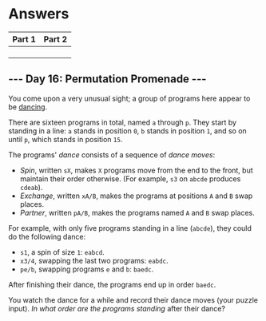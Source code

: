 # Answers

| Part 1 | Part 2 |
|--------|--------|
| ` ` | ` ` |

## --- Day 16: Permutation Promenade ---

You come upon a very unusual sight; a group of programs here appear to be [dancing](https://www.youtube.com/watch?v=lyZQPjUT5B4&t=53).

There are sixteen programs in total, named `a` through `p`. They start by standing in a line: `a` stands in position `0`, `b` stands in position `1`, and so on until `p`, which stands in position `15`.

The programs' _dance_ consists of a sequence of _dance moves_:

*   _Spin_, written `sX`, makes `X` programs move from the end to the front, but maintain their order otherwise. (For example, `s3` on `abcde` produces `cdeab`).
*   _Exchange_, written `xA/B`, makes the programs at positions `A` and `B` swap places.
*   _Partner_, written `pA/B`, makes the programs named `A` and `B` swap places.

For example, with only five programs standing in a line (`abcde`), they could do the following dance:

*   `s1`, a spin of size `1`: `eabcd`.
*   `x3/4`, swapping the last two programs: `eabdc`.
*   `pe/b`, swapping programs `e` and `b`: `baedc`.

After finishing their dance, the programs end up in order `baedc`.

You watch the dance for a while and record their dance moves (your puzzle input). _In what order are the programs standing_ after their dance?
